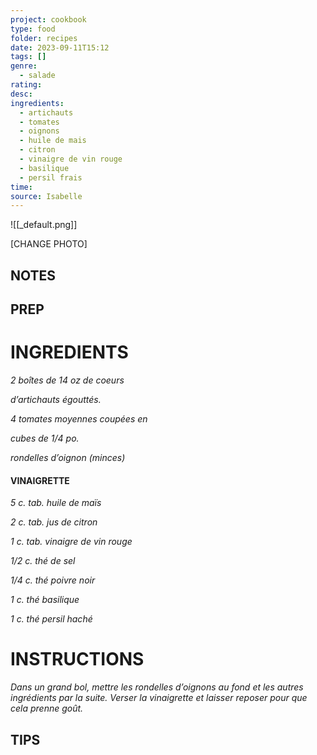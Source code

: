 ```yaml
---
project: cookbook
type: food
folder: recipes
date: 2023-09-11T15:12
tags: []
genre:
  - salade
rating: 
desc: 
ingredients:
  - artichauts
  - tomates
  - oignons
  - huile de mais
  - citron
  - vinaigre de vin rouge
  - basilique
  - persil frais
time: 
source: Isabelle
---
```


![[_default.png]]

[CHANGE PHOTO]


## NOTES




## PREP


# INGREDIENTS

_2 boîtes de 14 oz de coeurs_

_d’artichauts égouttés._

_4 tomates moyennes coupées en_

_cubes de 1/4 po._

_rondelles d’oignon (minces)_


#### VINAIGRETTE

_5 c. tab. huile de maïs_

_2 c. tab. jus de citron_

_1 c. tab. vinaigre de vin rouge_

_1/2 c. thé de sel_

_1/4 c. thé poivre noir_

_1 c. thé basilique_

_1 c. thé persil haché_


# INSTRUCTIONS

_Dans un grand bol, mettre les rondelles d’oignons_
_au fond et les autres ingrédients par_
_la suite. Verser la vinaigrette et laisser reposer_
_pour que cela prenne goût._


## TIPS



